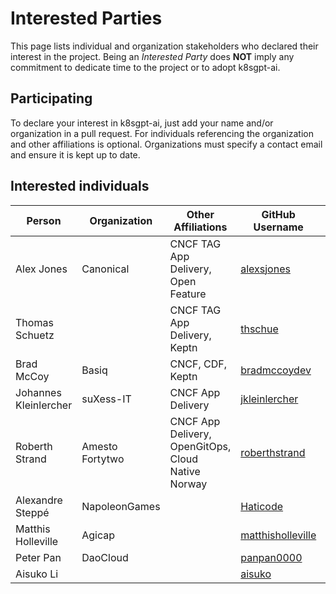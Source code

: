 # Interested Parties

This page lists individual and organization stakeholders who declared their interest in the project.
Being an _Interested Party_ does **NOT** imply any commitment to dedicate time to the project or to adopt k8sgpt-ai.

## Participating

To declare your interest in k8sgpt-ai, just add your name and/or organization
in a pull request. For individuals referencing the organization and other
affiliations is optional. Organizations must specify a contact email and ensure
it is kept up to date.

## Interested individuals

| Person                | Organization    | Other Affiliations                                 | GitHub Username                                            | Gitlab Username |
|-----------------------|-----------------|----------------------------------------------------|------------------------------------------------------------|-----------------|
| Alex Jones            | Canonical       | CNCF TAG App Delivery, Open Feature                | [alexsjones](https://github.com/AlexsJones)                | N/A             |
| Thomas Schuetz        |                 | CNCF TAG App Delivery, Keptn                       | [thschue](https://github.com/thschue)                      | N/A             |
| Brad McCoy            | Basiq           | CNCF, CDF, Keptn                                   | [bradmccoydev](https://github.com/bradmccoydev)            | N/A             |
| Johannes Kleinlercher | suXess-IT       | CNCF App Delivery                                  | [jkleinlercher](https://github.com/jkleinlercher)          | N/A             |
| Roberth Strand        | Amesto Fortytwo | CNCF App Delivery, OpenGitOps, Cloud Native Norway | [roberthstrand](https://github.com/roberthstrand)          | N/A             |
| Alexandre Steppé      | NapoleonGames   |                                                    | [Haticode](https://github.com/HatiCode)                    | N/A             |
| Matthis Holleville    | Agicap          |                                                    | [matthisholleville](https://github.com/matthisholleville)  | N/A             |
| Peter Pan             | DaoCloud        |                                                    | [panpan0000](https://github.com/panpan0000)                | N/A             |
| Aisuko Li             |                 |                                                    | [aisuko](https://github.com/Aisuko)                        | N/A             |
